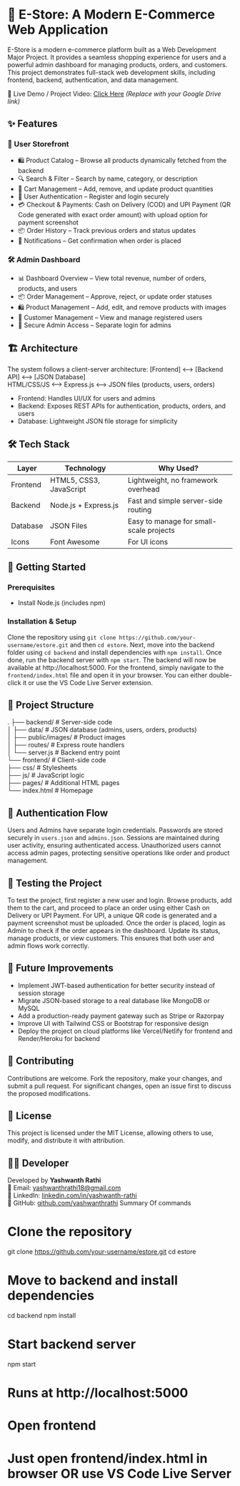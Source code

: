 # 🛒 E-Store: A Modern E-Commerce Web Application
E-Store is a modern e-commerce platform built as a Web Development Major Project. It provides a seamless shopping experience for users and a powerful admin dashboard for managing products, orders, and customers. This project demonstrates full-stack web development skills, including frontend, backend, authentication, and data management.

🔗 Live Demo / Project Video: [Click Here](YOUR_DRIVE_LINK_HERE) *(Replace with your Google Drive link)*

## ✨ Features
### 👤 User Storefront
- 🛍️ Product Catalog – Browse all products dynamically fetched from the backend
- 🔍 Search & Filter – Search by name, category, or description
- 🛒 Cart Management – Add, remove, and update product quantities
- 🔑 User Authentication – Register and login securely
- 💳 Checkout & Payments: Cash on Delivery (COD) and UPI Payment (QR Code generated with exact order amount) with upload option for payment screenshot
- 📦 Order History – Track previous orders and status updates
- 🔔 Notifications – Get confirmation when order is placed
### 🛠️ Admin Dashboard
- 📊 Dashboard Overview – View total revenue, number of orders, products, and users
- 📦 Order Management – Approve, reject, or update order statuses
- 🛍️ Product Management – Add, edit, and remove products with images
- 👥 Customer Management – View and manage registered users
- 🔐 Secure Admin Access – Separate login for admins

## 🏗️ Architecture
The system follows a client-server architecture:
[Frontend] <--> [Backend API] <--> [JSON Database]  
HTML/CSS/JS <--> Express.js <--> JSON files (products, users, orders)  
- Frontend: Handles UI/UX for users and admins  
- Backend: Exposes REST APIs for authentication, products, orders, and users  
- Database: Lightweight JSON file storage for simplicity  

## 🛠️ Tech Stack
| Layer       | Technology         | Why Used? |
|-------------|-------------------|------------|
| Frontend    | HTML5, CSS3, JavaScript | Lightweight, no framework overhead |
| Backend     | Node.js + Express.js | Fast and simple server-side routing |
| Database    | JSON Files | Easy to manage for small-scale projects |
| Icons       | Font Awesome | For UI icons |

## 🚀 Getting Started
### Prerequisites
- Install Node.js (includes npm)
### Installation & Setup
Clone the repository using `git clone https://github.com/your-username/estore.git` and then `cd estore`. Next, move into the backend folder using `cd backend` and install dependencies with `npm install`. Once done, run the backend server with `npm start`. The backend will now be available at http://localhost:5000. For the frontend, simply navigate to the `frontend/index.html` file and open it in your browser. You can either double-click it or use the VS Code Live Server extension.

## 📂 Project Structure
.
├── backend/               # Server-side code  
│   ├── data/              # JSON database (admins, users, orders, products)  
│   ├── public/images/     # Product images  
│   ├── routes/            # Express route handlers  
│   └── server.js          # Backend entry point  
└── frontend/              # Client-side code  
    ├── css/               # Stylesheets  
    ├── js/                # JavaScript logic  
    ├── pages/             # Additional HTML pages  
    └── index.html         # Homepage  

## 🔐 Authentication Flow
Users and Admins have separate login credentials. Passwords are stored securely in `users.json` and `admins.json`. Sessions are maintained during user activity, ensuring authenticated access. Unauthorized users cannot access admin pages, protecting sensitive operations like order and product management.

## 🧪 Testing the Project
To test the project, first register a new user and login. Browse products, add them to the cart, and proceed to place an order using either Cash on Delivery or UPI Payment. For UPI, a unique QR code is generated and a payment screenshot must be uploaded. Once the order is placed, login as Admin to check if the order appears in the dashboard. Update its status, manage products, or view customers. This ensures that both user and admin flows work correctly.

## 🚀 Future Improvements
- Implement JWT-based authentication for better security instead of session storage
- Migrate JSON-based storage to a real database like MongoDB or MySQL
- Add a production-ready payment gateway such as Stripe or Razorpay
- Improve UI with Tailwind CSS or Bootstrap for responsive design
- Deploy the project on cloud platforms like Vercel/Netlify for frontend and Render/Heroku for backend

## 🤝 Contributing
Contributions are welcome. Fork the repository, make your changes, and submit a pull request. For significant changes, open an issue first to discuss the proposed modifications.

## 📄 License
This project is licensed under the MIT License, allowing others to use, modify, and distribute it with attribution.

## 👨‍💻 Developer
Developed by **Yashwanth Rathi**  
📧 Email: yashwanthrathi18@gmail.com  
🔗 LinkedIn: [linkedin.com/in/yashwanth-rathi](https://www.linkedin.com/in/yashwanth-rathi)  
🔗 GitHub: [github.com/yashwanthrathi](https://github.com/yashwanthrathi)
Summary Of commands 
# Clone the repository
git clone https://github.com/your-username/estore.git
cd estore

# Move to backend and install dependencies
cd backend
npm install

# Start backend server
npm start
# Runs at http://localhost:5000

# Open frontend
# Just open frontend/index.html in browser OR use VS Code Live Server

